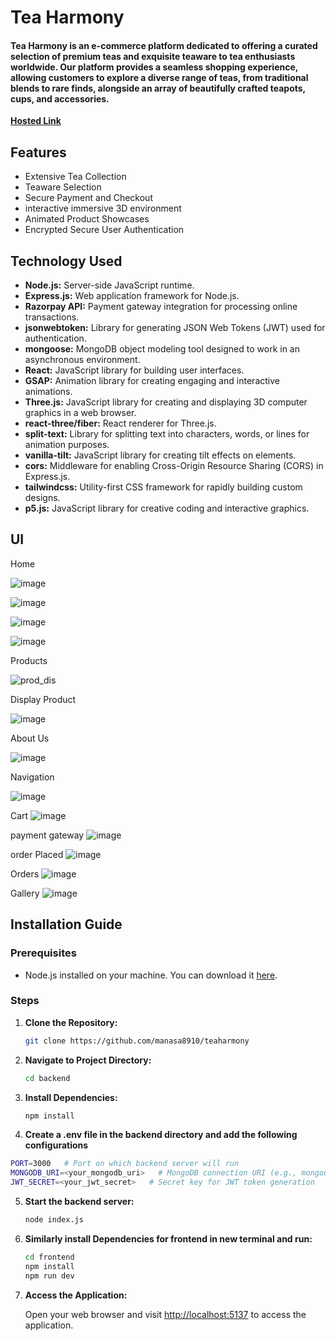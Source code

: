 
# Tea Harmony

#### Tea Harmony is an e-commerce platform dedicated to offering a curated selection of premium teas and exquisite teaware to tea enthusiasts worldwide. Our platform provides a seamless shopping experience, allowing customers to explore a diverse range of teas, from traditional blends to rare finds, alongside an array of beautifully crafted teapots, cups, and accessories.

[**Hosted Link**](https://teaharmony-4zco.vercel.app/)


## Features

- Extensive Tea Collection
- Teaware Selection
- Secure Payment and Checkout
- interactive immersive 3D environment
- Animated Product Showcases
- Encrypted Secure User Authentication


## Technology Used

- **Node.js:** Server-side JavaScript runtime.
- **Express.js:** Web application framework for Node.js.
- **Razorpay API:** Payment gateway integration for processing online transactions.
- **jsonwebtoken:** Library for generating JSON Web Tokens (JWT) used for authentication.
- **mongoose:** MongoDB object modeling tool designed to work in an asynchronous environment.
- **React:** JavaScript library for building user interfaces.
- **GSAP:** Animation library for creating engaging and interactive animations.
- **Three.js:** JavaScript library for creating and displaying 3D computer graphics in a web browser.
- **react-three/fiber:** React renderer for Three.js.
- **split-text:** Library for splitting text into characters, words, or lines for animation purposes.
- **vanilla-tilt:** JavaScript library for creating tilt effects on elements.
- **cors:** Middleware for enabling Cross-Origin Resource Sharing (CORS) in Express.js.
- **tailwindcss:** Utility-first CSS framework for rapidly building custom designs.
- **p5.js:** JavaScript library for creative coding and interactive graphics.

## UI

Home 

![image](https://github.com/manasa8910/reactProjects/assets/67619299/210cf56a-2281-48b2-b615-f850b5b37b52)

![image](https://github.com/manasa8910/reactProjects/assets/67619299/24ae8e07-2647-4113-b482-bea994f14318)

![image](https://github.com/manasa8910/reactProjects/assets/67619299/16ffa877-0bbc-4897-bc23-c65fb7d9c20e)

![image](https://github.com/manasa8910/reactProjects/assets/67619299/c79db84c-4f94-4d3b-8d01-609943283b2c)

Products

![prod_dis](https://github.com/manasa8910/reactProjects/assets/67619299/4a0e191c-9c4b-46fb-bf5a-4fdf4dc570c4)

Display Product

![image](https://github.com/manasa8910/reactProjects/assets/67619299/0b046fe2-f33d-4e1c-98b4-1cf754072aa6)

About Us

![image](https://github.com/manasa8910/reactProjects/assets/67619299/fd3d2a1d-34ca-4318-8a3b-da15aff6c524)

Navigation

![image](https://github.com/manasa8910/reactProjects2/assets/67619299/43a76f2b-2830-40cf-905f-382f0aee82fc)

Cart
![image](https://github.com/manasa8910/reactProjects/assets/67619299/75e4b5b2-5c68-4404-ad27-e65837d9f5a2)

payment gateway 
![image](https://github.com/manasa8910/reactProjects/assets/67619299/e78ec0db-ff8b-46cd-8b00-53585a3e76ea)

order Placed
![image](https://github.com/manasa8910/reactProjects/assets/67619299/7f02504b-12e3-499a-866b-31a89e05f3e7)

Orders
![image](https://github.com/manasa8910/reactProjects/assets/67619299/0df15679-fd58-4b10-93ad-7a65c32e00a7)

Gallery
![image](https://github.com/manasa8910/reactProjects/assets/67619299/ebeb686b-4fb0-40a1-8bdb-a47b62764c25)



## Installation Guide

### Prerequisites

- Node.js installed on your machine. You can download it [here](https://nodejs.org/).

### Steps

1. **Clone the Repository:**

    ```bash
    git clone https://github.com/manasa8910/teaharmony
    ```

2. **Navigate to Project Directory:**

    ```bash
    cd backend
    ```

3. **Install Dependencies:**

    ```bash
    npm install
    ```
4. **Create a .env file in the backend directory and add the following configurations**

```bash
PORT=3000   # Port on which backend server will run
MONGODB_URI=<your_mongodb_uri>   # MongoDB connection URI (e.g., mongodb://localhost:27017/your_database_name)
JWT_SECRET=<your_jwt_secret>   # Secret key for JWT token generation
```
5. **Start the backend server:**

    ```bash
    node index.js
    ```
6. **Similarly install Dependencies for frontend in new terminal and run:**

    ```bash
    cd frontend
    npm install
    npm run dev
    ```


7. **Access the Application:**

    Open your web browser and visit [http://localhost:5137](http://localhost:5137) to access the application.
